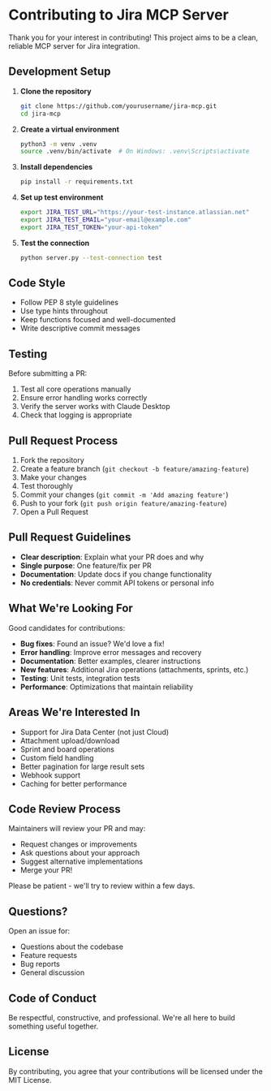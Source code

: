 # Contributing to Jira MCP Server

Thank you for your interest in contributing! This project aims to be a clean, reliable MCP server for Jira integration.

## Development Setup

1. **Clone the repository**
   ```bash
   git clone https://github.com/yourusername/jira-mcp.git
   cd jira-mcp
   ```

2. **Create a virtual environment**
   ```bash
   python3 -m venv .venv
   source .venv/bin/activate  # On Windows: .venv\Scripts\activate
   ```

3. **Install dependencies**
   ```bash
   pip install -r requirements.txt
   ```

4. **Set up test environment**
   ```bash
   export JIRA_TEST_URL="https://your-test-instance.atlassian.net"
   export JIRA_TEST_EMAIL="your-email@example.com"
   export JIRA_TEST_TOKEN="your-api-token"
   ```

5. **Test the connection**
   ```bash
   python server.py --test-connection test
   ```

## Code Style

- Follow PEP 8 style guidelines
- Use type hints throughout
- Keep functions focused and well-documented
- Write descriptive commit messages

## Testing

Before submitting a PR:

1. Test all core operations manually
2. Ensure error handling works correctly
3. Verify the server works with Claude Desktop
4. Check that logging is appropriate

## Pull Request Process

1. Fork the repository
2. Create a feature branch (`git checkout -b feature/amazing-feature`)
3. Make your changes
4. Test thoroughly
5. Commit your changes (`git commit -m 'Add amazing feature'`)
6. Push to your fork (`git push origin feature/amazing-feature`)
7. Open a Pull Request

## Pull Request Guidelines

- **Clear description**: Explain what your PR does and why
- **Single purpose**: One feature/fix per PR
- **Documentation**: Update docs if you change functionality
- **No credentials**: Never commit API tokens or personal info

## What We're Looking For

Good candidates for contributions:

- **Bug fixes**: Found an issue? We'd love a fix!
- **Error handling**: Improve error messages and recovery
- **Documentation**: Better examples, clearer instructions
- **New features**: Additional Jira operations (attachments, sprints, etc.)
- **Testing**: Unit tests, integration tests
- **Performance**: Optimizations that maintain reliability

## Areas We're Interested In

- Support for Jira Data Center (not just Cloud)
- Attachment upload/download
- Sprint and board operations
- Custom field handling
- Better pagination for large result sets
- Webhook support
- Caching for better performance

## Code Review Process

Maintainers will review your PR and may:

- Request changes or improvements
- Ask questions about your approach
- Suggest alternative implementations
- Merge your PR!

Please be patient - we'll try to review within a few days.

## Questions?

Open an issue for:
- Questions about the codebase
- Feature requests
- Bug reports
- General discussion

## Code of Conduct

Be respectful, constructive, and professional. We're all here to build something useful together.

## License

By contributing, you agree that your contributions will be licensed under the MIT License.
